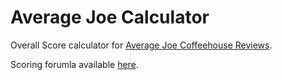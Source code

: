 # Average Joe Calculator
Overall Score calculator for [Average Joe Coffeehouse Reviews](https://averagejoe.reviews/).

Scoring forumla available [here](https://averagejoe.reviews/scoring/).